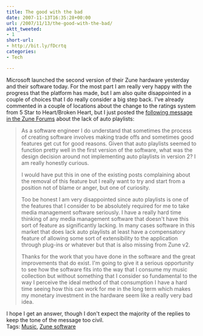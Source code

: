 ```yaml
---
title: The good with the bad
date: 2007-11-13T16:35:28+00:00
url: /2007/11/13/the-good-with-the-bad/
aktt_tweeted:
- 1
short-url:
- http://bit.ly/fDcrtq
categories:
- Tech

---
```

<div class='microid-mailto+http:sha1:cad9ba3e3155e02e54660767280476ffa8fb31e3'>

Microsoft launched the second version of their Zune hardware yesterday and their software today. For the most part I am really very happy with the progress that the platform has made, but I am also quite disappointed in a couple of choices that I do really consider a big step back. I've already commented in a couple of locations about the change to the ratings system from 5 Star to Heart/Broken Heart, but I just posted the <a href="http://forums.zune.net/944/ShowPost.aspx#944">following message in the Zune Forums</a> about the lack of auto playlists:
<blockquote>

As a software engineer I do understand that sometimes the process of creating software involves making trade offs and sometimes good features get cut for good reasons. Given that auto playlists seemed to function pretty well in the first version of the software, what was the design decision around not implementing auto playlists in version 2? I am really honestly curious.

I would have put this in one of the existing posts complaining about the removal of this feature but I really want to try and start from a position not of blame or anger, but one of curiosity.

Too be honest I am very disappointed since auto playlists is one of the features that I consider to be absolutely required for me to take media management software seriously. I have a really hard time thinking of any media management software that doesn't have this sort of feature as significantly lacking. In many cases software in this market that does lack auto playlists at least have a compensatory feature of allowing some sort of extensibility to the application through plug-ins or whatever but that is also missing from Zune v2.

Thanks for the work that you have done in the software and the great improvements that do exist. I'm going to give it a serious opportunity to see how the software fits into the way that I consume my music collection but without something that I consider so fundamental to the way I perceive the ideal method of that consumption I have a hard time seeing how this can work for me in the long term which makes my monetary investment in the hardware seem like a really very bad idea.

</blockquote>
I hope I get an answer, though I don't expect the majority of the replies to keep the tone of the message too civil.

</div>

<div class="st-post-tags">
Tags: <a href="http://www.cavort.org/tag/music/" title="Music" rel="tag">Music</a>, <a href="http://www.cavort.org/tag/zune-software/" title="Zune software" rel="tag">Zune software</a><br />
</div>